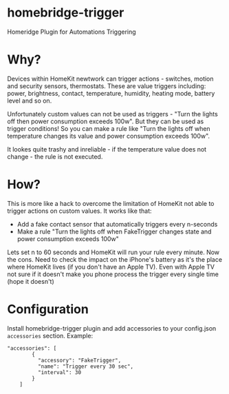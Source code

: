 # homebridge-trigger
Homeridge Plugin for Automations Triggering

# Why?
Devices within HomeKit newtwork can trigger actions - switches, motion and security sensors, thermostats.
These are value triggers including: power, brightness, contact, temperature, humidity, heating mode, battery level and so on.

Unfortunately custom values can not be used as triggers - "Turn the lights off then power consumption exceeds 100w".
But they can be used as trigger conditions! So you can make a rule like "Turn the lights off when temperature changes its value and power consumption exceeds 100w".

It lookes quite trashy and inreliable - if the temperature value does not change - the rule is not executed.

# How?
This is more like a hack to overcome the limitation of HomeKit not able to trigger actions on custom values. It works like that:
* Add a fake contact sensor that automatically triggers every n-seconds
* Make a rule "Turn the lights off when FakeTrigger changes state and power consumption exceeds 100w"

Lets set n to 60 seconds and HomeKit will run your rule every minute.
Now the cons. Need to check the impact on the iPhone's battery as it's the place where HomeKit lives (if you don't have an Apple TV).
Even with Apple TV not sure if it doesn't make you phone process the trigger every single time (hope it doesn't)

# Configuration
Install homebridge-trigger plugin and add accessories to your config.json `accessories` section. Example:
```
"accessories": [        
        {
          "accessory": "FakeTrigger",
          "name": "Trigger every 30 sec",
          "interval": 30
        }
    ]
```
